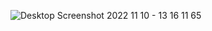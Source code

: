 ![Desktop Screenshot 2022 11 10 - 13 16 11 65](https://user-images.githubusercontent.com/86296807/201090325-de096ea7-1eb1-4dfb-8c09-f377b75b7533.png)
